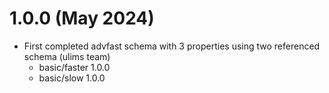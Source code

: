 # 1.0.0 (May 2024)
- First completed advfast schema with 3 properties using two referenced schema (ulims team)
  * basic/faster 1.0.0
  * basic/slow 1.0.0
